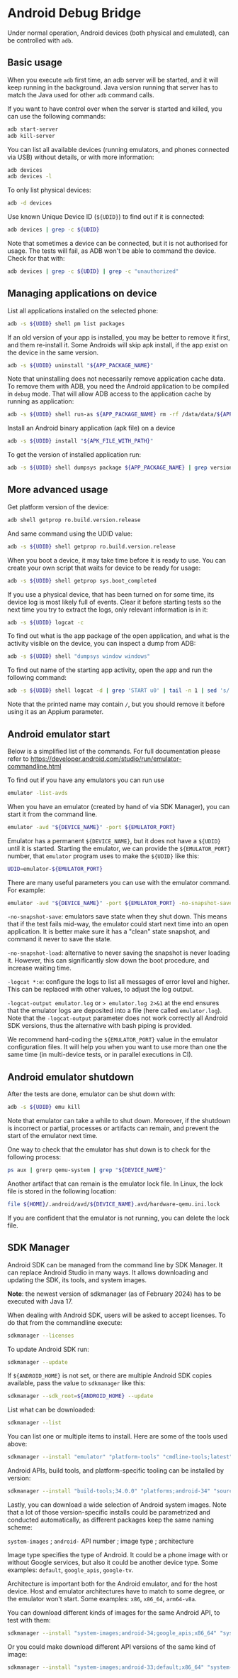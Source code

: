 # Android Debug Bridge
Under normal operation, Android devices (both physical and emulated), can be controlled with `adb`.

## Basic usage
When you execute `adb` first time, an adb server will be started, and it will keep running in the background. Java version running that server has to match the Java used for other `adb` command calls.

If you want to have control over when the server is started and killed, you can use the following commands:
```bash
adb start-server
adb kill-server
```
You can list all available devices (running emulators, and phones connected via USB) without details, or with more information:
```bash
adb devices
adb devices -l
```
To only list physical devices:
```bash
adb -d devices
```
Use known Unique Device ID (`${UDID}`) to find out if it is connected:
```bash
adb devices | grep -c ${UDID}
```
Note that sometimes a device can be connected, but it is not authorised for usage. The tests will fail, as ADB won't be able to command the device. Check for that with:
```bash
adb devices | grep -c ${UDID} | grep -c "unauthorized"
```

## Managing applications on device
List all applications installed on the selected phone:
```bash
adb -s ${UDID} shell pm list packages
```
If an old version of your app is installed, you may be better to remove it first, and them re-install it. Some Androids will skip apk install, if the app exist on the device in the same version.
```bash
adb -s ${UDID} uninstall "${APP_PACKAGE_NAME}"
```
Note that uninstalling does not necessarily remove application cache data. To remove them with ADB, you need the Android application to be compiled in `debug` mode. That will allow ADB access to the application cache by running as application:
```bash
adb -s ${UDID} shell run-as ${APP_PACKAGE_NAME} rm -rf /data/data/${APP_PACKAGE_NAME}/cache/*
```

Install an Android binary application (apk file) on a device
```bash
adb -s ${UDID} install "${APK_FILE_WITH_PATH}"
```
To get the version of installed application run:
```bash
adb -s ${UDID} shell dumpsys package ${APP_PACKAGE_NAME} | grep versionName
```

## More advanced usage
Get platform version of the device:
```bash
adb shell getprop ro.build.version.release
```
And same command using the UDID value:
```bash
adb -s ${UDID} shell getprop ro.build.version.release
```
When you boot a device, it may take time before it is ready to use. You can create your own script that waits for device to be ready for usage:
```bash
adb -s ${UDID} shell getprop sys.boot_completed
```
If you use a physical device, that has been turned on for some time, its device log is most likely full of events. Clear it before starting tests so the next time you try to extract the logs, only relevant information is in it:
```bash
adb -s ${UDID} logcat -c
```
To find out what is the app package of the open application, and what is the activity visible on the device, you can inspect a dump from ADB:
```bash
adb -s ${UDID} shell "dumpsys window windows"
```
To find out name of the starting app activity, open the app and run the following command:
```bash
adb -s ${UDID} shell logcat -d | grep 'START u0' | tail -n 1 | sed 's/.*cmp=\(.*\)} .*/\1/g'
```
Note that the printed name may contain `/`, but you should remove it before using it as an Appium parameter.

## Android emulator start
Below is a simplified list of the commands. For full documentation please refer to https://developer.android.com/studio/run/emulator-commandline.html

To find out if you have any emulators you can run use
```bash
emulator -list-avds
```
When you have an emulator (created by hand of via SDK Manager), you can start it from the command line.
```bash
emulator -avd "${DEVICE_NAME}" -port ${EMULATOR_PORT}
```
Emulator has a permanent `${DEVICE_NAME}`, but it does not have a `${UDID}` until it is started. Starting the emulator, we can provide the `${EMULATOR_PORT}` number, that `emulator` program uses to make the `${UDID}` like this:
```bash
UDID=emulator-${EMULATOR_PORT}
```
There are many useful parameters you can use with the emulator command. For example:
```bash
emulator -avd "${DEVICE_NAME}" -port ${EMULATOR_PORT} -no-snapshot-save -logcat *:e > emulator.log 2>&1 &
```
`-no-snapshot-save`: emulators save state when they shut down. This means that if the test fails mid-way, the emulator could start next time into an open application. It is better make sure it has a "clean" state snapshot, and command it never to save the state.

`-no-snapshot-load`: alternative to never saving the snapshot is never loading it. However, this can significantly slow down the boot procedure, and increase waiting time.

`-logcat *:e`: configure the logs to list all messages of error level and higher. This can be replaced with other values, to adjust the log output.

`-logcat-output emulator.log` or `> emulator.log 2>&1` at the end ensures that the emulator logs are deposited into a file (here called `emulator.log`). Note that the `-logcat-output` parameter does not work correctly all Android SDK versions, thus the alternative with bash piping is provided.

We recommend hard-coding the `${EMULATOR_PORT}` value in the emulator configuration files. It will help you when you want to use more than one the same time (in multi-device tests, or in parallel executions in CI).

## Android emulator shutdown
After the tests are done, emulator can be shut down with:
```bash
adb -s ${UDID} emu kill
```
Note that emulator can take a while to shut down. Moreover, if the shutdown is incorrect or partial, processes or artifacts can remain, and prevent the start of the emulator next time.

One way to check that the emulator has shut down is to check for the following process:
```bash
ps aux | grerp qemu-system | grep "${DEVICE_NAME}"
```
Another artifact that can remain is the emulator lock file. In Linux, the lock file is stored in the following location:
```bash
file ${HOME}/.android/avd/${DEVICE_NAME}.avd/hardware-qemu.ini.lock
```
If you are confident that the emulator is not running, you can delete the lock file.

## SDK Manager
Android SDK can be managed from the command line by SDK Manager. It can replace Android Studio in many ways. It allows downloading and updating the SDK, its tools, and system images.

**Note**: the newest version of sdkmanager (as of February 2024) has to be executed with Java 17.

When dealing with Android SDK, users will be asked to accept licenses. To do that from the commandline execute:
```bash
sdkmanager --licenses
```
To update Android SDK run:
```bash
sdkmanager --update
```
If `${ANDROID_HOME}` is not set, or there are multiple Android SDK copies available, pass the value to `sdkmanager` like this:
```bash
sdkmanager --sdk_root=${ANDROID_HOME} --update
```
List what can be downloaded:
```bash
sdkmanager --list
```
You can list one or multiple items to install. Here are some of the tools used above:
```bash
sdkmanager --install "emulator" "platform-tools" "cmdline-tools;latest"
```
Android APIs, build tools, and platform-specific tooling can be installed by version:
```bash
sdkmanager --install "build-tools;34.0.0" "platforms;android-34" "sources;android-34"
```
Lastly, you can download a wide selection of Android system images.
Note that a lot of those version-specific installs could be parametrized and conducted automatically, as different packages keep the same naming scheme:

`system-images` ; `android-` API number ; image type ; architecture

Image type specifies the type of Android. It could be a phone image with or without Google services, but also it could be another device type. Some examples: `default`, `google_apis`, `google-tv`.

Architecture is important both for the Android emulator, and for the host device. Host and emulator architectures have to match to some degree, or the emulator won't start. Some examples: `x86`, `x86_64`, `arm64-v8a`.

You can download different kinds of images for the same Android API, to test with them:
```bash
sdkmanager --install "system-images;android-34;google_apis;x86_64" "system-images;android-34;default;x86_64" "system-images;android-34;default;arm64-v8a " "system-images;android-34;aosp_atd;x86_64"
```
 Or you could make download different API versions of the same kind of image:
```bash
sdkmanager --install "system-images;android-33;default;x86_64" "system-images;android-34;default;x86_64"
```
